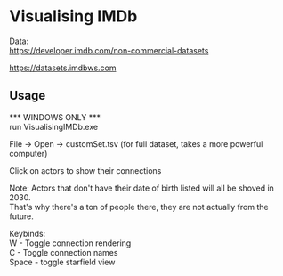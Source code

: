 # Visualising IMDb

Data:\
https://developer.imdb.com/non-commercial-datasets

https://datasets.imdbws.com

## Usage
*** WINDOWS ONLY ***\
run VisualisingIMDb.exe

File -> Open -> customSet.tsv (for full dataset, takes a more powerful computer)

Click on actors to show their connections

Note: Actors that don't have their date of birth listed will all be shoved in 2030.\
That's why there's a ton of people there, they are not actually from the future.

Keybinds:\
W - Toggle connection rendering\
C - Toggle connection names\
Space - toggle starfield view